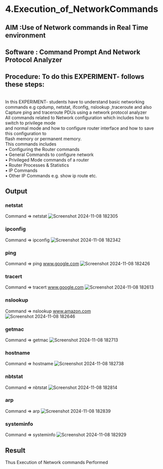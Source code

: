 # 4.Execution_of_NetworkCommands
## AIM :Use of Network commands in Real Time environment
## Software : Command Prompt And Network Protocol Analyzer
## Procedure: To do this EXPERIMENT- follows these steps:
<BR>
In this EXPERIMENT- students have to understand basic networking commands e.g cpdump, netstat, ifconfig, nslookup ,traceroute and also Capture ping and traceroute PDUs using a network protocol analyzer 
<BR>
All commands related to Network configuration which includes how to switch to privilege mode
<BR>
and normal mode and how to configure router interface and how to save this configuration to
<BR>
flash memory or permanent memory.
<BR>
This commands includes
<BR>
• Configuring the Router commands
<BR>
• General Commands to configure network
<BR>
• Privileged Mode commands of a router 
<BR>
• Router Processes & Statistics
<BR>
• IP Commands
<BR>
• Other IP Commands e.g. show ip route etc.
<BR>

## Output
### netstat
Command => netstat
![Screenshot 2024-11-08 182305](https://github.com/user-attachments/assets/a5f77d28-73c1-4b37-80c6-e82ec4ac093c)

### ipconfig
Command => ipconfig
![Screenshot 2024-11-08 182342](https://github.com/user-attachments/assets/c77ddd6f-13c9-4c62-9704-f80cca77b19b)

### ping
Command => ping www.google.com
![Screenshot 2024-11-08 182426](https://github.com/user-attachments/assets/228835fa-1c64-4bc8-9829-aaffdc6ceff9)


### tracert
Command =>  tracert www.google.com
![Screenshot 2024-11-08 182613](https://github.com/user-attachments/assets/3390fb8b-6091-4338-b646-c8bd5985e068)


### nslookup
Command => nslookup www.amazon.com
![Screenshot 2024-11-08 182646](https://github.com/user-attachments/assets/2f96233c-6d13-40c1-b4ea-a19fdbb6a884)


### getmac
Command => getmac
![Screenshot 2024-11-08 182713](https://github.com/user-attachments/assets/45344dbf-8601-43bf-9ebf-f6856db27f63)


### hostname
Command => hostname
![Screenshot 2024-11-08 182738](https://github.com/user-attachments/assets/d173bd2a-c421-4778-b4ad-eb142eda5e26)


### nbtstat
Command => nbtstat
![Screenshot 2024-11-08 182814](https://github.com/user-attachments/assets/dbc8c5a2-1216-451e-b9f7-f74144240cb4)


### arp
Command => arp
![Screenshot 2024-11-08 182839](https://github.com/user-attachments/assets/3779e40e-1d66-464c-ad68-d1a6cebcb7ed)


### systeminfo
Command => systeminfo
![Screenshot 2024-11-08 182929](https://github.com/user-attachments/assets/00455951-d730-4d45-bddd-f5f6ee7a2ec6)


## Result
Thus Execution of Network commands Performed 
